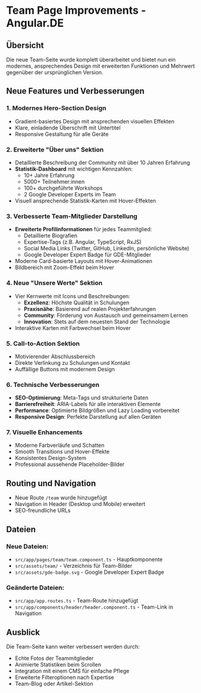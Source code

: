 # Team Page Improvements - Angular.DE

## Übersicht

Die neue Team-Seite wurde komplett überarbeitet und bietet nun ein modernes, ansprechendes Design mit erweiterten Funktionen und Mehrwert gegenüber der ursprünglichen Version.

## Neue Features und Verbesserungen

### 1. Modernes Hero-Section Design
- Gradient-basiertes Design mit ansprechenden visuellen Effekten
- Klare, einladende Überschrift mit Untertitel
- Responsive Gestaltung für alle Geräte

### 2. Erweiterte "Über uns" Sektion
- Detaillierte Beschreibung der Community mit über 10 Jahren Erfahrung
- **Statistik-Dashboard** mit wichtigen Kennzahlen:
  - 10+ Jahre Erfahrung
  - 5000+ Teilnehmer:innen
  - 100+ durchgeführte Workshops
  - 2 Google Developer Experts im Team
- Visuell ansprechende Statistik-Karten mit Hover-Effekten

### 3. Verbesserte Team-Mitglieder Darstellung
- **Erweiterte Profilinformationen** für jedes Teammitglied:
  - Detaillierte Biografien
  - Expertise-Tags (z.B. Angular, TypeScript, RxJS)
  - Social Media Links (Twitter, GitHub, LinkedIn, persönliche Website)
  - Google Developer Expert Badge für GDE-Mitglieder
- Moderne Card-basierte Layouts mit Hover-Animationen
- Bildbereich mit Zoom-Effekt beim Hover

### 4. Neue "Unsere Werte" Sektion
- Vier Kernwerte mit Icons und Beschreibungen:
  - **Exzellenz**: Höchste Qualität in Schulungen
  - **Praxisnähe**: Basierend auf realen Projekterfahrungen
  - **Community**: Förderung von Austausch und gemeinsamem Lernen
  - **Innovation**: Stets auf dem neuesten Stand der Technologie
- Interaktive Karten mit Farbwechsel beim Hover

### 5. Call-to-Action Sektion
- Motivierender Abschlussbereich
- Direkte Verlinkung zu Schulungen und Kontakt
- Auffällige Buttons mit modernem Design

### 6. Technische Verbesserungen
- **SEO-Optimierung**: Meta-Tags und strukturierte Daten
- **Barrierefreiheit**: ARIA-Labels für alle interaktiven Elemente
- **Performance**: Optimierte Bildgrößen und Lazy Loading vorbereitet
- **Responsive Design**: Perfekte Darstellung auf allen Geräten

### 7. Visuelle Enhancements
- Moderne Farbverläufe und Schatten
- Smooth Transitions und Hover-Effekte
- Konsistentes Design-System
- Professional aussehende Placeholder-Bilder

## Routing und Navigation

- Neue Route `/team` wurde hinzugefügt
- Navigation in Header (Desktop und Mobile) erweitert
- SEO-freundliche URLs

## Dateien

### Neue Dateien:
- `src/app/pages/team/team.component.ts` - Hauptkomponente
- `src/assets/team/` - Verzeichnis für Team-Bilder
- `src/assets/gde-badge.svg` - Google Developer Expert Badge

### Geänderte Dateien:
- `src/app/app.routes.ts` - Team-Route hinzugefügt
- `src/app/components/header/header.component.ts` - Team-Link in Navigation

## Ausblick

Die Team-Seite kann weiter verbessert werden durch:
- Echte Fotos der Teammitglieder
- Animierte Statistiken beim Scrollen
- Integration mit einem CMS für einfache Pflege
- Erweiterte Filteroptionen nach Expertise
- Team-Blog oder Artikel-Sektion